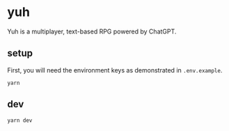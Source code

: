 # yuh
Yuh is a multiplayer, text-based RPG powered by ChatGPT.

## setup
First, you will need the environment keys as demonstrated in `.env.example`.

```yarn```

## dev
```yarn dev```
